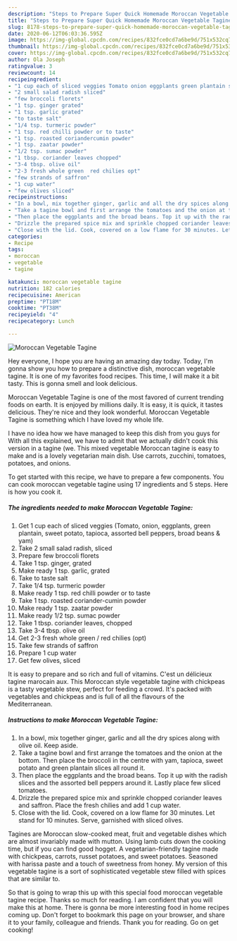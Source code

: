```yaml
---
description: "Steps to Prepare Super Quick Homemade Moroccan Vegetable Tagine"
title: "Steps to Prepare Super Quick Homemade Moroccan Vegetable Tagine"
slug: 8178-steps-to-prepare-super-quick-homemade-moroccan-vegetable-tagine
date: 2020-06-12T06:03:36.595Z
image: https://img-global.cpcdn.com/recipes/832fce0cd7a6be9d/751x532cq70/moroccan-vegetable-tagine-recipe-main-photo.jpg
thumbnail: https://img-global.cpcdn.com/recipes/832fce0cd7a6be9d/751x532cq70/moroccan-vegetable-tagine-recipe-main-photo.jpg
cover: https://img-global.cpcdn.com/recipes/832fce0cd7a6be9d/751x532cq70/moroccan-vegetable-tagine-recipe-main-photo.jpg
author: Ola Joseph
ratingvalue: 3
reviewcount: 14
recipeingredient:
- "1 cup each of sliced veggies Tomato onion eggplants green plantain sweet potato tapioca assorted bell peppers broad beans  yam"
- "2 small salad radish sliced"
- "few broccoli florets"
- "1 tsp. ginger grated"
- "1 tsp. garlic grated"
- "to taste salt"
- "1/4 tsp. turmeric powder"
- "1 tsp. red chilli powder or to taste"
- "1 tsp. roasted coriandercumin powder"
- "1 tsp. zaatar powder"
- "1/2 tsp. sumac powder"
- "1 tbsp. coriander leaves chopped"
- "3-4 tbsp. olive oil"
- "2-3 fresh whole green  red chilies opt"
- "few strands of saffron"
- "1 cup water"
- "few olives sliced"
recipeinstructions:
- "In a bowl, mix together ginger, garlic and all the dry spices along with olive oil. Keep aside."
- "Take a tagine bowl and first arrange the tomatoes and the onion at the bottom. Then place the broccoli in the centre with yam, tapioca, sweet potato and green plantain slices all round it."
- "Then place the eggplants and the broad beans. Top it up with the radish slices and the assorted bell peppers around it. Lastly place few sliced tomatoes."
- "Drizzle the prepared spice mix and sprinkle chopped coriander leaves and saffron. Place the fresh chilies and add 1 cup water."
- "Close with the lid. Cook, covered on a low flame for 30 minutes. Let stand for 10 minutes. Serve, garnished with sliced olives."
categories:
- Recipe
tags:
- moroccan
- vegetable
- tagine

katakunci: moroccan vegetable tagine 
nutrition: 182 calories
recipecuisine: American
preptime: "PT18M"
cooktime: "PT38M"
recipeyield: "4"
recipecategory: Lunch

---
```



![Moroccan Vegetable Tagine](https://img-global.cpcdn.com/recipes/832fce0cd7a6be9d/751x532cq70/moroccan-vegetable-tagine-recipe-main-photo.jpg)

Hey everyone, I hope you are having an amazing day today. Today, I'm gonna show you how to prepare a distinctive dish, moroccan vegetable tagine. It is one of my favorites food recipes. This time, I will make it a bit tasty. This is gonna smell and look delicious.

Moroccan Vegetable Tagine is one of the most favored of current trending foods on earth. It is enjoyed by millions daily. It is easy, it is quick, it tastes delicious. They're nice and they look wonderful. Moroccan Vegetable Tagine is something which I have loved my whole life.

I have no idea how we have managed to keep this dish from you guys for With all this explained, we have to admit that we actually didn&#39;t cook this version in a tagine (we. This mixed vegetable Moroccan tagine is easy to make and is a lovely vegetarian main dish. Use carrots, zucchini, tomatoes, potatoes, and onions.


To get started with this recipe, we have to prepare a few components. You can cook moroccan vegetable tagine using 17 ingredients and 5 steps. Here is how you cook it.

<!--inarticleads1-->

##### The ingredients needed to make Moroccan Vegetable Tagine:

1. Get 1 cup each of sliced veggies (Tomato, onion, eggplants, green plantain, sweet potato, tapioca, assorted bell peppers, broad beans &amp; yam)
1. Take 2 small salad radish, sliced
1. Prepare few broccoli florets
1. Take 1 tsp. ginger, grated
1. Make ready 1 tsp. garlic, grated
1. Take to taste salt
1. Take 1/4 tsp. turmeric powder
1. Make ready 1 tsp. red chilli powder or to taste
1. Take 1 tsp. roasted coriander-cumin powder
1. Make ready 1 tsp. zaatar powder
1. Make ready 1/2 tsp. sumac powder
1. Take 1 tbsp. coriander leaves, chopped
1. Take 3-4 tbsp. olive oil
1. Get 2-3 fresh whole green / red chilies (opt)
1. Take few strands of saffron
1. Prepare 1 cup water
1. Get few olives, sliced


It is easy to prepare and so rich and full of vitamins. C&#39;est un délicieux tagine marocain aux. This Moroccan style vegetable tagine with chickpeas is a tasty vegetable stew, perfect for feeding a crowd. It&#39;s packed with vegetables and chickpeas and is full of all the flavours of the Mediterranean. 

<!--inarticleads2-->

##### Instructions to make Moroccan Vegetable Tagine:

1. In a bowl, mix together ginger, garlic and all the dry spices along with olive oil. Keep aside.
1. Take a tagine bowl and first arrange the tomatoes and the onion at the bottom. Then place the broccoli in the centre with yam, tapioca, sweet potato and green plantain slices all round it.
1. Then place the eggplants and the broad beans. Top it up with the radish slices and the assorted bell peppers around it. Lastly place few sliced tomatoes.
1. Drizzle the prepared spice mix and sprinkle chopped coriander leaves and saffron. Place the fresh chilies and add 1 cup water.
1. Close with the lid. Cook, covered on a low flame for 30 minutes. Let stand for 10 minutes. Serve, garnished with sliced olives.


Tagines are Moroccan slow-cooked meat, fruit and vegetable dishes which are almost invariably made with mutton. Using lamb cuts down the cooking time, but if you can find good hogget. A vegetarian-friendly tagine made with chickpeas, carrots, russet potatoes, and sweet potatoes. Seasoned with harissa paste and a touch of sweetness from honey. My version of this vegetable tagine is a sort of sophisticated vegetable stew filled with spices that are similar to. 

So that is going to wrap this up with this special food moroccan vegetable tagine recipe. Thanks so much for reading. I am confident that you will make this at home. There is gonna be more interesting food in home recipes coming up. Don't forget to bookmark this page on your browser, and share it to your family, colleague and friends. Thank you for reading. Go on get cooking!
